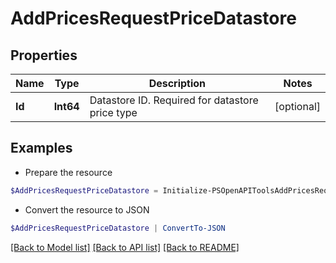 # AddPricesRequestPriceDatastore
## Properties

Name | Type | Description | Notes
------------ | ------------- | ------------- | -------------
**Id** | **Int64** | Datastore ID.  Required for datastore price type  | [optional] 

## Examples

- Prepare the resource
```powershell
$AddPricesRequestPriceDatastore = Initialize-PSOpenAPIToolsAddPricesRequestPriceDatastore  -Id null
```

- Convert the resource to JSON
```powershell
$AddPricesRequestPriceDatastore | ConvertTo-JSON
```

[[Back to Model list]](../README.md#documentation-for-models) [[Back to API list]](../README.md#documentation-for-api-endpoints) [[Back to README]](../README.md)

